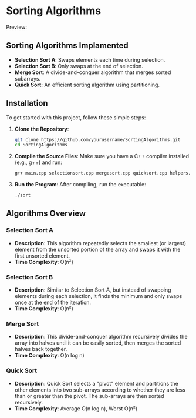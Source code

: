 
# Sorting Algorithms
Preview:


## Sorting Algorithms Implamented

- **Selection Sort A**: Swaps elements each time during selection.
- **Selection Sort B**: Only swaps at the end of selection.
- **Merge Sort**: A divide-and-conquer algorithm that merges sorted subarrays.
- **Quick Sort**: An efficient sorting algorithm using partitioning.

## Installation

To get started with this project, follow these simple steps:

1. **Clone the Repository**:
   ```bash
   git clone https://github.com/yourusername/SortingAlgorithms.git
   cd SortingAlgorithms
   ```

2. **Compile the Source Files**:
   Make sure you have a C++ compiler installed (e.g., g++) and run:
   ```bash
   g++ main.cpp selectionsort.cpp mergesort.cpp quicksort.cpp helpers.cpp -o sort
   ```

3. **Run the Program**:
   After compiling, run the executable:
   ```bash
   ./sort
   ```

## Algorithms Overview

### Selection Sort A
- **Description**: This algorithm repeatedly selects the smallest (or largest) element from the unsorted portion of the array and swaps it with the first unsorted element.
- **Time Complexity**: O(n²)

### Selection Sort B
- **Description**: Similar to Selection Sort A, but instead of swapping elements during each selection, it finds the minimum and only swaps once at the end of the iteration.
- **Time Complexity**: O(n²)

### Merge Sort
- **Description**: This divide-and-conquer algorithm recursively divides the array into halves until it can be easily sorted, then merges the sorted halves back together.
- **Time Complexity**: O(n log n)

### Quick Sort
- **Description**: Quick Sort selects a "pivot" element and partitions the other elements into two sub-arrays according to whether they are less than or greater than the pivot. The sub-arrays are then sorted recursively.
- **Time Complexity**: Average O(n log n), Worst O(n²)
